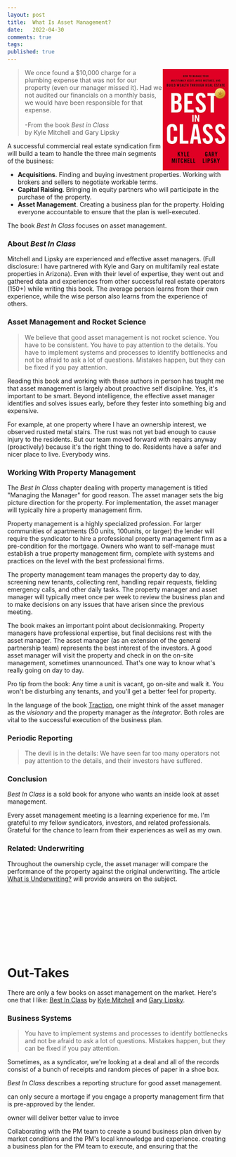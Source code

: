 ```yaml
---
layout: post
title:  What Is Asset Management?
date:   2022-04-30
comments: true
tags: 
published: true
---
```

  
<img src="/images/best_in_class.jpg" align="right" width="150" padding="20" alt="Best In Class" title="Best In Class" />

<blockquote>
We once found a $10,000 charge for a plumbing expense that was not for our property (even our manager missed it). Had we not audited our financials on a monthly basis, we would have been responsible for that expense.
<br/><br/>
-From the book <i>Best in Class</i><br/>
by Kyle Mitchell and Gary Lipsky
</blockquote>

A successful commercial real estate syndication firm will build a team to handle the three main segments of the business:

* **Acquisitions**. Finding and buying investment properties. Working with brokers and sellers to negotiate workable terms.
* **Capital Raising**. Bringing in equity partners who will participate in the purchase of the property. 
* **Asset Management**. Creating a business plan for the property. Holding everyone accountable to ensure that the plan is well-executed.

The book _Best In Class_ focuses on asset management. 

<!--more-->

### About _Best In Class_

Mitchell and Lipsky are experienced and effective asset managers. (Full disclosure: I have partnered with Kyle and Gary on multifamily real estate properties in Arizona). Even with their level of expertise, they went out and gathered data and experiences from other successful real estate operators (150+) while writing this book. The average person learns from their own experience, while the wise person also learns from the experience of others.

### Asset Management and Rocket Science

<blockquote>
We believe that good asset management is not rocket science. You have to be consistent. You have to pay attention to the details. You have to implement systems and processes to identify bottlenecks and not be afraid to ask a lot of questions. Mistakes happen, but they can be fixed if you pay attention.
</blockquote>

Reading this book and working with these authors in person has taught me that asset management is largely about proactive self discipline. Yes, it's important to be smart. Beyond intelligence, the effective asset manager identifies and solves issues early, before they fester into something big and expensive.

For example, at one property where I have an ownership interest, we observed rusted metal stairs. The rust was not yet bad enough to cause injury to the residents. But our team moved forward with repairs anyway (proactively) because it's the right thing to do. Residents have a safer and nicer place to live. Everybody wins.

### Working With Property Management

The _Best In Class_ chapter dealing with property management is titled "Managing the Manager" for good reason. The asset manager sets the big picture direction for the property. For implementation, the asset manager will typically hire a property management firm.

Property management is a highly specialized profession. For larger communities of apartments (50 units, 100units, or larger) the lender will require the syndicator to hire a professional property management firm as a pre-condition for the mortgage. Owners who want to self-manage must establish a true property management firm, complete with systems and practices on the level with the best professional firms.

The property management team manages the property day to day, screening new tenants, collecting rent, handling repair requests, fielding emergency calls, and other daily tasks. The property manager and asset manager will typically meet once per week to review the business plan and to make decisions on any issues that have arisen since the previous meeting.

The book makes an important point about decisionmaking. Property managers have professional expertise, but final decisions rest with the asset manager. The asset manager (as an extension of the general partnership team) represents the best interest of the investors. A good asset manager will visit the property and check in on the on-site management, sometimes unannounced. That's one way to know what's really going on day to day.

Pro tip from the book: Any time a unit is vacant, go on-site and walk it. You won't be disturbing any tenants, and you'll get a better feel for property.

In the language of the book [Traction](/blog/2021/02/15/traction-entrepreneurial-operating-system-eos/), one might think of the asset manager as the _visionary_ and the property manager as the _integrator_. Both roles are vital to the successful execution of the business plan.


### Periodic Reporting

<blockquote>
The devil is in the details: We have seen far too many operators not pay attention to the details, and their investors have suffered.
</blockquote>



### Conclusion

_Best In Class_ is a sold book for anyone who wants an inside look at asset management. 

Every asset management meeting is a learning experience for me. I'm grateful to my fellow syndicators, investors, and related professionals. Grateful for the chance to learn from their experiences as well as my own.


### Related: Underwriting

Throughout the ownership cycle, the asset manager will compare the performance of the property against the original underwriting. The article [What is Underwriting?](/blog/2022/01/31/what-is-underwriting/) will provide answers on the subject.



<br/>&nbsp;
<br/>&nbsp;
<br/>&nbsp;
<br/>&nbsp;
<br/>&nbsp;
<br/>&nbsp;
<br/>&nbsp;
# Out-Takes

There are only a few books on asset management on the market. Here's one that I like: <a href="https://www.amazon.com/Best-Class-Multifamily-Mistakes-through-ebook/dp/B096YS1HYX/ref=tmm_kin_swatch_0?_encoding=UTF8&qid=1651193114&sr=8-1">Best In Class</a> by <a href="">Kyle Mitchell</a> and <a href="">Gary Lipsky</a>.


### Business Systems

<blockquote>
You have to implement systems and processes to identify bottlenecks and not be afraid to ask a lot of questions. Mistakes happen, but they can be fixed if you pay attention.
</blockquote>

Sometimes, as a syndicator, we're looking at a deal and all of the records consist of a bunch of receipts and random pieces of paper in a shoe box.


_Best In Class_ describes a reporting structure for good asset management.




can only secure a mortage if you engage a property management firm that is pre-approved by the lender.

owner will deliver better value to invee


Collaborating with the PM team to create a sound business plan driven by market conditions and the PM's local knnowledge and experience.  creating a business plan for the PM team to execute, and ensuring that the 
